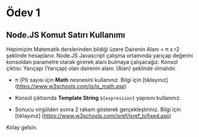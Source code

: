 # Ödev 1

## Node.JS Komut Satırı Kullanımı

Hepimizim Matematik derslerinden bildiği üzere Dairenin Alanı = π x r2 şeklinde hesaplanır. Node.JS Javascript çalışma ortamında yarıçap değerini konsoldan parametre olarak girerek alanı bulmaya çalışacağız.
Konsol çıktısı: Yarıçapı (Yarıçap) olan dairenin alanı: (Alan) şeklinde olmalıdır.


- π (PI) sayısı için **Math** nesnesini kullanınız. Bilgi için [tıklayınız] (https://www.w3schools.com/js/js_math.asp)

- Konsol çıktısında **Template String** `${expression}` yapısını kullanınız.

- Sonucu virgülden sonra 2 rakam gösterek gerçekleştiriniz. Bilgi için [tıklayınız] (https://www.w3schools.com/jsref/jsref_tofixed.asp)

Kolay gelsin.
